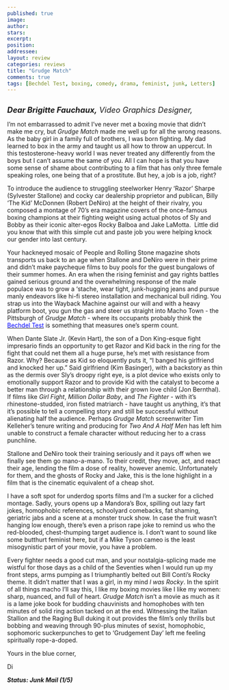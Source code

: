 ```yaml
---
published: true
image:
author: 
stars: 
excerpt: 
position: 
addressee: 
layout: review
categories: reviews
title: "Grudge Match"
comments: true
tags: [Bechdel Test, boxing, comedy, drama, feminist, junk, Letters]
---
```

<div><p><span class="full-image-block ssNonEditable"><span><a href="/letters/2013/12/19/grudge-match.html"><img src="http://static.squarespace.com/static/5005f6bcc4aa41161b33e89e/5329cf1fe4b07c068ebf74de/5329cf1fe4b07c068ebf7920/1387467186657/Grudge%20Match.jpg" alt="" /></a></span></span></p>
<p class="normal"><em><span style="font-size:130%;"><strong>Dear Brigitte Fauchaux,</strong> Video Graphics Designer,</span></em></p>
<p class="normal">I&rsquo;m not embarrassed to admit I&rsquo;ve never met a boxing movie that didn&rsquo;t make me cry, but <em>Grudge Match</em> made me well up for all the wrong reasons. As the baby girl in a family full of brothers, I was born fighting. My dad learned to box in the army and taught us all how to throw an uppercut. In this testosterone-heavy world I was never treated any differently from the boys but I can&rsquo;t assume the same of you. All I can hope is that you have some sense of shame about contributing to a film that has only three female speaking roles, one being that of a prostitute. But hey, a job is a job, right?</p>
<p class="normal">To introduce the audience to struggling steelworker Henry &lsquo;Razor&rsquo; Sharpe (Sylvester Stallone) and cocky car dealership proprietor and publican, Billy &lsquo;The Kid&rsquo; McDonnen (Robert DeNiro) at the height of their rivalry, you composed a montage of 70&rsquo;s era magazine covers of the once-famous boxing champions at their fighting weight using actual photos of Sly and Bobby as their iconic alter-egos Rocky Balboa and Jake LaMotta.&nbsp; Little did you know that with this simple cut and paste job you were helping knock our gender into last century.&nbsp;</p>
<p class="normal">Your hackneyed mosaic of People and Rolling Stone magazine shots transports us back to an age when Stallone and DeNiro were in their prime and didn&rsquo;t make paycheque films to buy pools for the guest bungalows of their summer homes. An era when the rising feminist and gay rights battles gained serious ground and the overwhelming response of the male populace was to grow a &lsquo;stache, wear tight, junk-hugging jeans and pursue manly endeavors like hi-fi stereo installation and mechanical bull riding. You strap us into the Wayback Machine against our will and with a heavy platform boot, you gun the gas and steer us straight into Macho Town - the Pittsburgh of <em>Grudge Match</em> - where its occupants probably think the <a href="http://en.wikipedia.org/wiki/Bechdel_test"><span style="color:blue;">Bechdel Test</span></a> is something that measures one&rsquo;s sperm count.&nbsp;</p>
<p class="normal">When Dante Slate Jr. (Kevin Hart), the son of a Don King-esque fight impresario finds an opportunity to get Razor and Kid back in the ring for the fight that could net them all a huge purse, he&rsquo;s met with resistance from Razor. Why? Because as Kid so eloquently puts it, &ldquo;I banged his girlfriend and knocked her up.&rdquo; Said girlfriend (Kim Basinger), with a backstory as thin as the dermis over Sly&rsquo;s droopy right eye, is a plot device who exists only to emotionally support Razor and to provide Kid with the catalyst to become a better man through a relationship with their grown love child (Jon Bernthal). If films like <em>Girl Fight</em>, <em>Million Dollar Baby</em>, and <em>The Fighter</em> - with it&rsquo;s rhinestone-studded, iron fisted matriarch - have taught us anything, it&rsquo;s that it&rsquo;s possible to tell a compelling story and still be successful without alienating half the audience. Perhaps <em>Grudge Match</em> screenwriter Tim Kelleher&rsquo;s tenure writing and producing for <em>Two And A Half Men</em> has left him unable to construct a female character without reducing her to a crass punchline.</p>
<p class="normal">Stallone and DeNiro took their training seriously and it pays off when we finally see them go mano-a-mano. To their credit, they move, act, and react their age, lending the film a dose of reality, however anemic. Unfortunately for them, and the ghosts of Rocky and Jake, this is the lone highlight in a film that is the cinematic equivalent of a cheap shot.</p>
<p class="normal">I have a soft spot for underdog sports films and I&rsquo;m a sucker for a cliched montage. Sadly, yours opens up a Mandora&rsquo;s Box, spilling out lazy fart jokes, homophobic references, schoolyard comebacks, fat shaming, geriatric jabs and a scene at a monster truck show. In case the fruit wasn&rsquo;t hanging low enough, there&rsquo;s even a prison rape joke to remind us who the red-blooded, chest-thumping target audience is. I don&rsquo;t want to sound like some butthurt feminist here, but if a Mike Tyson cameo is the least misogynistic part of your movie, you have a problem.</p>
<p class="normal">Every fighter needs a good cut man, and your nostalgia-splicing made me wistful for those days as a child of the Seventies when I would run up my front steps, arms pumping as I triumphantly belted out Bill Conti&rsquo;s Rocky theme. It didn&rsquo;t matter that I was a girl, in my mind <em>l was Rocky</em>. In the spirit of all things macho I&rsquo;ll say this, I like my boxing movies like I like my women: sharp, nuanced, and full of heart. <em>Grudge Match</em> isn&rsquo;t a movie as much as it is a lame joke book for budding chauvinists and homophobes with ten minutes of solid ring action tacked on at the end. Witnessing the Italian Stallion and the Raging Bull duking it out provides the film&rsquo;s only thrills but bobbing and weaving through 90-plus minutes of sexist, homophobic, sophomoric suckerpunches to get to &lsquo;Grudgement Day&rsquo; left me feeling spiritually rope-a-doped.&nbsp;</p>
<p class="normal">Yours in the blue corner,</p>
<p class="normal">Di</p>
<p class="normal"><strong><em>Status: Junk Mail (1/5)</em></strong></p></div>

